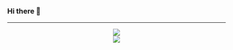### Hi there 👋

---

<div style="width:100%;display:flex;flex-direction:column;align-items:center">
  <a href="https://github.com/copocaneta">
    <img align="center" src="https://github-readme-stats.vercel.app/api?username=copocaneta&count_private=true&show_icons=true&theme=cobalt" />
  </a>
  <a href="https://github.com/copocaneta">
    <img align="center" src="https://github-readme-stats.vercel.app/api/top-langs/?username=copocaneta&layout=compact" />
  </a>
</div>

<!--
**copocaneta/copocaneta** is a ✨ _special_ ✨ repository because its `README.md` (this file) appears on your GitHub profile.

Here are some ideas to get you started:

- 🔭 I’m currently working on ...
- 🌱 I’m currently learning ...
- 👯 I’m looking to collaborate on ...
- 🤔 I’m looking for help with ...
- 💬 Ask me about ...
- 📫 How to reach me: ...
- 😄 Pronouns: ...
- ⚡ Fun fact: ...
-->

